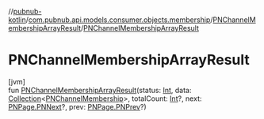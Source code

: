 //[pubnub-kotlin](../../../index.md)/[com.pubnub.api.models.consumer.objects.membership](../index.md)/[PNChannelMembershipArrayResult](index.md)/[PNChannelMembershipArrayResult](-p-n-channel-membership-array-result.md)

# PNChannelMembershipArrayResult

[jvm]\
fun [PNChannelMembershipArrayResult](-p-n-channel-membership-array-result.md)(status: [Int](https://kotlinlang.org/api/latest/jvm/stdlib/kotlin/-int/index.html), data: [Collection](https://kotlinlang.org/api/latest/jvm/stdlib/kotlin.collections/-collection/index.html)&lt;[PNChannelMembership](../-p-n-channel-membership/index.md)&gt;, totalCount: [Int](https://kotlinlang.org/api/latest/jvm/stdlib/kotlin/-int/index.html)?, next: [PNPage.PNNext](../../com.pubnub.api.models.consumer.objects/-p-n-page/-p-n-next/index.md)?, prev: [PNPage.PNPrev](../../com.pubnub.api.models.consumer.objects/-p-n-page/-p-n-prev/index.md)?)
